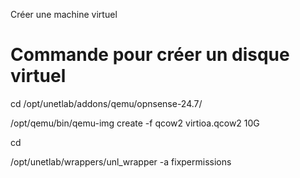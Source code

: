 


Créer une machine virtuel 

# Commande pour créer un disque virtuel


cd /opt/unetlab/addons/qemu/opnsense-24.7/  
  
/opt/qemu/bin/qemu-img create -f qcow2 virtioa.qcow2 10G  
  
cd  
  
  
/opt/unetlab/wrappers/unl_wrapper -a fixpermissions